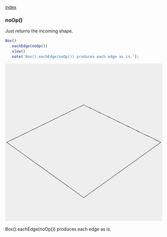 [index](../../nb/api/index.md)
### noOp()
Just returns the incoming shape.

```JavaScript
Box()
  .eachEdge(noOp())
  .view()
  .note('Box().eachEdge(noOp()) produces each edge as is.');
```

![Image](noOp.md.0.png)

Box().eachEdge(noOp()) produces each edge as is.

